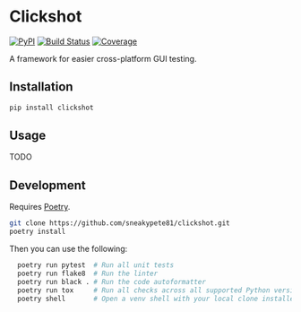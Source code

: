 # Clickshot

[![PyPI](https://img.shields.io/pypi/v/clickshot.svg)](https://pypi.python.org/pypi/clickshot)
[![Build Status](https://travis-ci.com/sneakypete81/clickshot.svg?branch=master)](https://travis-ci.com/sneakypete81/clickshot)
[![Coverage](https://codecov.io/gh/sneakypete81/clickshot/graph/badge.svg)](https://codecov.io/gh/sneakypete81/clickshot)

A framework for easier cross-platform GUI testing.

## Installation

```sh
pip install clickshot
```

## Usage

TODO

## Development

Requires [Poetry](https://poetry.eustace.io/).

```sh
git clone https://github.com/sneakypete81/clickshot.git
poetry install
```

Then you can use the following:

```sh
  poetry run pytest  # Run all unit tests
  poetry run flake8  # Run the linter
  poetry run black . # Run the code autoformatter
  poetry run tox     # Run all checks across all supported Python versions
  poetry shell       # Open a venv shell with your local clone installed
```
